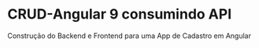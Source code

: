 # CRUD-Angular 9 consumindo API 
 Construção do Backend e Frontend para uma App de Cadastro em Angular 
